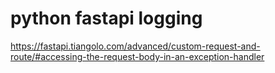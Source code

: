 # python fastapi logging

https://fastapi.tiangolo.com/advanced/custom-request-and-route/#accessing-the-request-body-in-an-exception-handler
